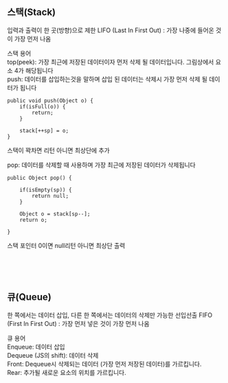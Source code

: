 ## 스택(Stack)

입력과 출력이 한 곳(방향)으로 제한
LIFO (Last In First Out) : 가장 나중에 들어온 것이 가장 먼저 나옴
                                                                                                                                                        
스택 용어<br/>
top(peek): 가장 최근에 저장된 데이터이자 먼저 삭제 될 데이터입니다. 그림상에서 요소 4가 해당됩니다<br/>
push: 데이터를 삽입하는것을 말하며 삽입 된 데이터는 삭제시 가장 먼저 삭제 될 데이터가 됩니다
``` 
public void push(Object o) {
    if(isFull(o)) {
        return;
    }
    
    stack[++sp] = o;
}
```
스택이 꽉차면 리턴
아니면 최상단에 추가<br/>

pop: 데이터를 삭제할 때 사용하며 가장 최근에 저장된 데이터가 삭제됩니다
``` 
public Object pop() {
    
    if(isEmpty(sp)) {
        return null;
    }
    
    Object o = stack[sp--];
    return o;
    
}
``` 
스택 포인터 0이면 null리턴
아니면 최상단 출력  

<br/><br/><br/>
  
## 큐(Queue)  

한 쪽에서는 데이터 삽입, 다른 한 쪽에서는 데이터의 삭제만 가능한 선입선출
FIFO (First In First Out) : 가장 먼저 넣은 것이 가장 먼저 나옴<br/>

큐 용어<br/>
Enqueue: 데이터 삽입<br/>
Dequeue (JS의 shift): 데이터 삭제<br/>
Front: Dequeue시 삭제되는 데이터 (가장 먼저 저장된 데이터)를 가르킵니다.<br/>
Rear: 추가될 새로운 요소의 위치를 가르킵니다.<br/>



